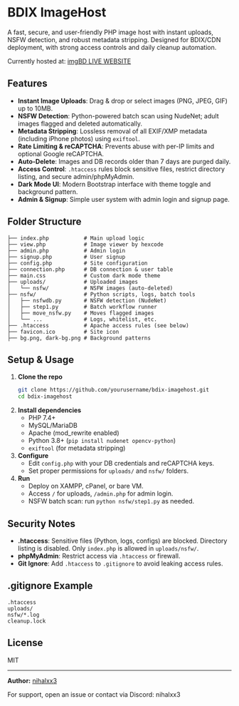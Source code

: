 # BDIX ImageHost

A fast, secure, and user-friendly PHP image host with instant uploads, NSFW detection, and robust metadata stripping. Designed for BDIX/CDN deployment, with strong access controls and daily cleanup automation.

Currently hosted at: [imgBD LIVE WEBSITE](https://timepass.fpureit.top/) 



## Features
- **Instant Image Uploads**: Drag & drop or select images (PNG, JPEG, GIF) up to 10MB.
- **NSFW Detection**: Python-powered batch scan using NudeNet; adult images flagged and deleted automatically.
- **Metadata Stripping**: Lossless removal of all EXIF/XMP metadata (including iPhone photos) using `exiftool`.
- **Rate Limiting & reCAPTCHA**: Prevents abuse with per-IP limits and optional Google reCAPTCHA.
- **Auto-Delete**: Images and DB records older than 7 days are purged daily.
- **Access Control**: `.htaccess` rules block sensitive files, restrict directory listing, and secure admin/phpMyAdmin.
- **Dark Mode UI**: Modern Bootstrap interface with theme toggle and background pattern.
- **Admin & Signup**: Simple user system with admin login and signup page.

## Folder Structure
```
├── index.php           # Main upload logic
├── view.php            # Image viewer by hexcode
├── admin.php           # Admin login
├── signup.php          # User signup
├── config.php          # Site configuration
├── connection.php      # DB connection & user table
├── main.css            # Custom dark mode theme
├── uploads/            # Uploaded images
│   └── nsfw/           # NSFW images (auto-deleted)
├── nsfw/               # Python scripts, logs, batch tools
│   ├── nsfwdb.py       # NSFW detection (NudeNet)
│   ├── step1.py        # Batch workflow runner
│   ├── move_nsfw.py    # Moves flagged images
│   └── ...             # Logs, whitelist, etc.
├── .htaccess           # Apache access rules (see below)
├── favicon.ico         # Site icon
├── bg.png, dark-bg.png # Background patterns
```

## Setup & Usage
1. **Clone the repo**
   ```sh
   git clone https://github.com/yourusername/bdix-imagehost.git
   cd bdix-imagehost
   ```
2. **Install dependencies**
   - PHP 7.4+
   - MySQL/MariaDB
   - Apache (mod_rewrite enabled)
   - Python 3.8+ (`pip install nudenet opencv-python`)
   - `exiftool` (for metadata stripping)
3. **Configure**
   - Edit `config.php` with your DB credentials and reCAPTCHA keys.
   - Set proper permissions for `uploads/` and `nsfw/` folders.
4. **Run**
   - Deploy on XAMPP, cPanel, or bare VM.
   - Access `/` for uploads, `/admin.php` for admin login.
   - NSFW batch scan: run `python nsfw/step1.py` as needed.

## Security Notes
- **.htaccess**: Sensitive files (Python, logs, configs) are blocked. Directory listing is disabled. Only `index.php` is allowed in `uploads/nsfw/`.
- **phpMyAdmin**: Restrict access via `.htaccess` or firewall.
- **Git Ignore**: Add `.htaccess` to `.gitignore` to avoid leaking access rules.

## .gitignore Example
```
.htaccess
uploads/
nsfw/*.log
cleanup.lock
```

## License
MIT

---
**Author:** [nihalxx3](https://github.com/nihalxx3)

For support, open an issue or contact via Discord: nihalxx3
